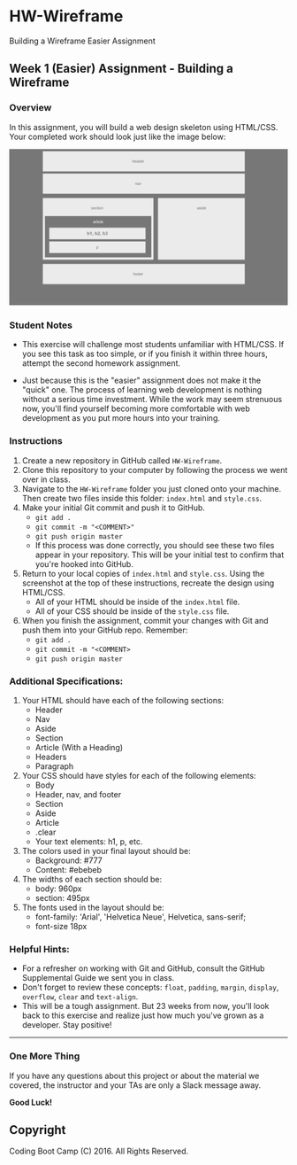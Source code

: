 # HW-Wireframe
Building a Wireframe Easier Assignment

## Week 1 (Easier) Assignment - Building a Wireframe

### Overview
In this assignment, you will build a web design skeleton using HTML/CSS. Your completed work should look just like the image below:

![Final Layout](Images/Easier-Layout.png)

### Student Notes

* This exercise will challenge most students unfamiliar with HTML/CSS. If you see this task as too simple, or if you finish it within three hours, attempt the second homework assignment. 

* Just because this is the "easier" assignment does not make it the "quick" one. The process of learning web development is nothing without a serious time investment. While the work may seem strenuous now, you'll find yourself becoming more comfortable with web development as you put more hours into your training.

### Instructions
1. Create a new repository in GitHub called `HW-Wireframe`.
2. Clone this repository to your computer by following the process we went over in class.
3. Navigate to the `HW-Wireframe` folder you just cloned onto your machine. Then create two files inside this folder: `index.html` and `style.css`.
4. Make your initial Git commit and push it to GitHub. 
    * `git add .`
    * `git commit -m "<COMMENT>"`
    * `git push origin master`
    * If this process was done correctly, you should see these two files appear in your repository. This will be your initial test to confirm that you're hooked into GitHub. 
5. Return to your local copies of `index.html` and `style.css`. Using the screenshot at the top of these instructions, recreate the design using HTML/CSS. 
    * All of your HTML should be inside of the `index.html` file. 
    * All of your CSS should be inside of the `style.css` file.
6. When you finish the assignment, commit your changes with Git and push them into your GitHub repo. Remember:
    * `git add .`
    * `git commit -m "<COMMENT>`
    * `git push origin master`

### Additional Specifications:
1. Your HTML should have each of the following sections: 
    * Header
    * Nav
    * Aside
    * Section
    * Article (With a Heading)
    * Headers
    * Paragraph
2. Your CSS should have styles for each of the following elements:
    * Body
    * Header, nav, and footer
    * Section
    * Aside
    * Article
    * .clear
    * Your text elements: h1, p, etc.
3. The colors used in your final layout should be:
    * Background: #777
    * Content: #ebebeb
4. The widths of each section should be:
    * body: 960px
    * section: 495px
5. The fonts used in the layout should be:
    * font-family: 'Arial', 'Helvetica Neue', Helvetica, sans-serif;
    * font-size 18px


### Helpful Hints:
* For a refresher on working with Git and GitHub, consult the GitHub Supplemental Guide we sent you in class.
* Don't forget to review these concepts: `float`, `padding`, `margin`, `display`, `overflow`, `clear` and `text-align`.
* This will be a tough assignment. But 23 weeks from now, you'll look back to this exercise and realize just how much you've grown as a developer. Stay positive! 


-------
### One More Thing
If you have any questions about this project or about the material we covered, the instructor and your TAs are only a Slack message away.

**Good Luck!**

## Copyright
Coding Boot Camp (C) 2016. All Rights Reserved.

